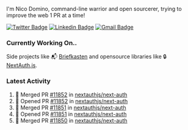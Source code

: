 
I'm Nico Domino, command-line warrior and open sourcerer, trying to improve the web 1 PR at a time!

[![Twitter Badge](https://img.shields.io/badge/-@ndom91-1ca0f1?style=flat-square&labelColor=1ca0f1&logo=twitter&logoColor=white&link=https://twitter.com/ndom91)](https://twitter.com/ndom91) [![Linkedin Badge](https://img.shields.io/badge/-ndom91-blue?style=flat-square&logo=Linkedin&logoColor=white&link=https://www.linkedin.com/in/ndom91/)](https://www.linkedin.com/in/ndom91/) [![Gmail Badge](https://img.shields.io/badge/-yo@ndo.dev-c14438?style=flat-square&logo=mail.ru&logoColor=white&link=mailto:yo@ndo.dev)](mailto:yo@ndo.dev)

### Currently Working On..

Side projects like 📬 [Briefkasten](https://briefkastenhq.com) and opensource libraries like 🔒 [NextAuth.js](https://github.com/nextauthjs/next-auth).

<!--START_SECTION_PROFILE_VIEWS:readme-info-->
<!--END_SECTION_PROFILE_VIEWS:readme-info-->

<!--START_SECTION_DAILY_COMMIT:readme-info-->
<!--END_SECTION_DAILY_COMMIT:readme-info-->

<!--START_SECTION_WEEKLY_COMMIT:readme-info-->
<!--END_SECTION_WEEKLY_COMMIT:readme-info-->

### Latest Activity

<!--START_SECTION:activity-->
1. 🎉 Merged PR [#11852](https://github.com/nextauthjs/next-auth/pull/11852) in [nextauthjs/next-auth](https://github.com/nextauthjs/next-auth)
2. 💪 Opened PR [#11852](https://github.com/nextauthjs/next-auth/pull/11852) in [nextauthjs/next-auth](https://github.com/nextauthjs/next-auth)
3. 🎉 Merged PR [#11851](https://github.com/nextauthjs/next-auth/pull/11851) in [nextauthjs/next-auth](https://github.com/nextauthjs/next-auth)
4. 💪 Opened PR [#11851](https://github.com/nextauthjs/next-auth/pull/11851) in [nextauthjs/next-auth](https://github.com/nextauthjs/next-auth)
5. 🎉 Merged PR [#11850](https://github.com/nextauthjs/next-auth/pull/11850) in [nextauthjs/next-auth](https://github.com/nextauthjs/next-auth)
<!--END_SECTION:activity-->
